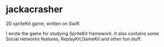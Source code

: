 # jackacrasher
2D spriteKit game, written on Swift

I wrote the game for studying SpriteKit framework. 
It also contains some Social networks features, ReplayKit,GameKit and other fun stuff.
